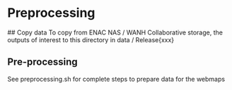 # Preprocessing

## Copy data
To copy from ENAC NAS / WANH Collaborative storage, the outputs of interest to this directory in data / Release{xxx}

## Pre-processing

See preprocessing.sh for complete steps to prepare data for the webmaps
